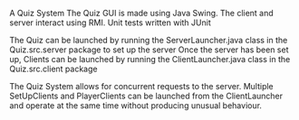 
A Quiz System 
The  Quiz GUI is made using Java Swing. The client and server interact using RMI. Unit tests written with JUnit

The Quiz can be launched by running the ServerLauncher.java class in the Quiz.src.server package to set up the server
Once the server has been set up, Clients can be launched by running the ClientLauncher.java class in the Quiz.src.client package

The Quiz System allows for concurrent requests to the server. Multiple SetUpClients and PlayerClients can be launched from the ClientLauncher and operate at the same time without producing unusual behaviour. 
